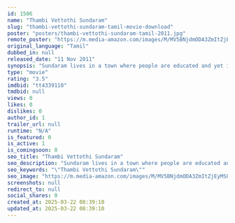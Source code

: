 ```yaml
---
id: 1506
name: "Thambi Vettothi Sundaram"
slug: "thambi-vettothi-sundaram-tamil-movie-download"
poster: "posters/thambi-vettothi-sundaram-tamil-2011.jpg"
remote_poster: "https://m.media-amazon.com/images/M/MV5BNjdmODA3ZmItZjEyMS00OThhLWFmNWQtYWY1OTkzYWI2OWNjXkEyXkFqcGdeQXVyMTEzNzg0Mjkx._V1_SX300.jpg"
original_language: "Tamil"
dubbed_in: null
released_date: "11 Nov 2011"
synopsis: "Sundaram lives in a town where people are educated and yet indulge in illegal activities. Despite his best efforts, he gets caught in a smuggling racket and earns the enmity of a gangster."
type: "movie"
rating: "3.5"
imdbid: "tt4339110"
tmdbid: null
views: 0
likes: 0
dislikes: 0
author_id: 1
trailer_url: null
runtime: "N/A"
is_featured: 0
is_active: 1
is_comingsoon: 0
seo_title: "Thambi Vettothi Sundaram"
seo_description: "Sundaram lives in a town where people are educated and yet indulge in illegal activities. Despite his best efforts, he gets caught in a smuggling racket and earns the enmity of a gangster."
seo_keywords: "\"Thambi Vettothi Sundaram\""
seo_image: "https://m.media-amazon.com/images/M/MV5BNjdmODA3ZmItZjEyMS00OThhLWFmNWQtYWY1OTkzYWI2OWNjXkEyXkFqcGdeQXVyMTEzNzg0Mjkx._V1_SX300.jpg"
screenshots: null
redirect_to: null
social_shares: 0
created_at: 2025-03-22 08:39:10
updated_at: 2025-03-22 08:39:10
---
```



